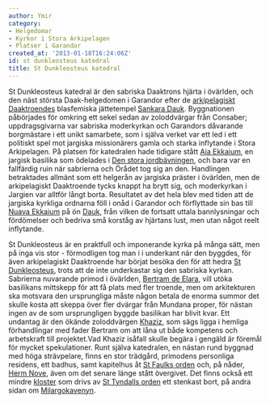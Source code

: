```yaml
---
author: Ymir
category:
- Helgedomar
- Kyrkor i Stora Arkipelagen
- Platser i Garandor
created_at: '2013-01-18T16:24:06Z'
id: st dunkleosteus katedral
title: St Dunkleosteus katedral
---
```

St Dunkleosteus katedral är den sabriska Daaktrons hjärta i övärlden, och den näst största Daak-helgedomen i Garandor efter de [arkipelagiskt Daaktroendes] blasfemiska jättetempel [Sankara Dauk]. Byggnationen påbörjades för omkring ett sekel sedan av zoloddvärgar från Consaber; uppdragsgivarna var sabriska moderkyrkan och Garandors dåvarande borgmästare i ett unikt samarbete, som i själva verket var ett led i ett politiskt spel mot jargiska missionärers gamla och starka inflytande i Stora Arkipelagen. På platsen för katedralen hade tidigare stått [Aia Ekkaium], en jargisk basilika som ödelades i [Den stora jordbävningen], och bara var en fallfärdig ruin när sabrierna och Örådet tog sig an den. Handlingen betraktades allmänt som ett helgerån av jargiska präster i övärlden, men de arkipelagiskt Daaktroende tycks knappt ha brytt sig, och moderkyrkan i Jargien var alltför långt borta. Resultatet av det hela blev med tiden att de jargiska kyrkliga ordnarna föll i onåd i Garandor och förflyttade sin bas till [Nuava Ekkaium] på ön [Dauk], från vilken de fortsatt uttala bannlysningar och fördömelser och bedriva små korståg av hjärtans lust, men utan något reelt inflytande.

St Dunkleosteus är en praktfull och imponerande kyrka på många sätt, men på inga vis stor - förmodligen tog man i i underkant när den byggdes, för även arkipelagiskt Daaktroende har börjat besöka den för att hedra [St Dunkleosteus], trots att de inte underkastar sig den sabriska kyrkan. Sabrierna nuvarande primod i övärlden, [Bertram de Elara], vill utöka basilikans mittskepp för att få plats med fler troende, men om arkitekturen ska motsvara den ursprungliga måste någon betala de enorma summor det skulle kosta att skeppa över fler dvärgar från Mundana proper, för nästan ingen av de som ursprungligen byggde basilikan har blivit kvar. Ett undantag är den ökände zoloddvärgen [Khaziz], som sägs ligga i hemliga förhandlingar med fader Bertram om att låna ut både kompetens och arbetskraft till projektet.Vad Khaziz isåfall skulle begära i gengäld är föremål för mycket spekulationer.
Runt själva katedralen, en nästan rund byggnad med höga strävpelare, finns en stor trädgård, primodens personliga residens, ett badhus, samt kapitelhus åt [St Faulks orden] och, på nåder, [Herm Nove], även om det senare länge stått övergivet. Det finns också ett mindre [kloster] som drivs av [St Tyndalls orden] ett stenkast bort, på andra sidan om [Milargokavenyn].

  [arkipelagiskt Daaktroendes]: Arkipelagisk_daaktro
  [Sankara Dauk]: Sankara_Dauk
  [Aia Ekkaium]: Aia_Ekkaium
  [Den stora jordbävningen]: Stora_jordbävningen
  [Nuava Ekkaium]: Nuava_Ekkaium
  [Dauk]: Dauk
  [St Dunkleosteus]: St_Dunkleosteus
  [Bertram de Elara]: Bertram_de_Elara
  [Khaziz]: Khaziz_klan_Zolod
  [St Faulks orden]: St_Faulks_orden
  [Herm Nove]: Herm_Nove
  [kloster]: Manfred_den_Vördades_kloster
  [St Tyndalls orden]: St_Tyndalls_orden
  [Milargokavenyn]: Milargokavenyn